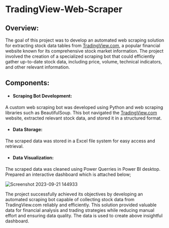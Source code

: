 # TradingView-Web-Scraper

## Overview:
The goal of this project was to develop an automated web scraping solution for extracting stock data tables from [TradingView.com](https://in.tradingview.com/), a popular financial website known for its comprehensive stock market information. The project involved the creation of a specialized scraping bot that could efficiently gather up-to-date stock data, including price, volume, technical indicators, and other relevant information.

## Components:
- #### Scraping Bot Development:
A custom web scraping bot was developed using Python and web scraping libraries such as BeautifulSoup. This bot navigated the [TradingView.com](https://in.tradingview.com/) website, extracted relevant stock data, and stored it in a structured format.

- #### Data Storage:
The scraped data was stored in a Excel file system for easy access and retrieval. 

- #### Data Visualization:
The scraped data was cleaned using Power Querries in Power BI desktop. Prepared an interactive dashboard which is attached below;

![Screenshot 2023-09-21 144933](https://github.com/salonimeshram13/TradingView-Web-Scraper/assets/136232688/521249d3-e08e-4c06-a0d0-1f53ae2ac967)




The project successfully achieved its objectives by developing an automated scraping bot capable of collecting stock data from TradingView.com reliably and efficiently. This solution provided valuable data for financial analysis and trading strategies while reducing manual effort and ensuring data quality. The data is used to create above insightful dashboard.
